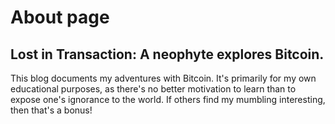 # About page

## Lost in Transaction: A neophyte explores Bitcoin.

This blog documents my adventures with Bitcoin. It's primarily for my
own educational purposes, as there's no better motivation to learn
than to expose one's ignorance to the world. If others find my
mumbling interesting, then that's a bonus!
